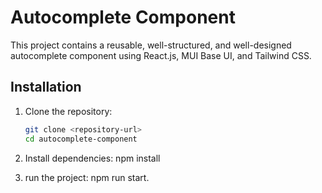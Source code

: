 # Autocomplete Component

This project contains a reusable, well-structured, and well-designed autocomplete component using React.js, MUI Base UI, and Tailwind CSS.

## Installation

1. Clone the repository:

   ```bash
   git clone <repository-url>
   cd autocomplete-component

   ```

2. Install dependencies:
   npm install

3. run the project:
   npm run start.
